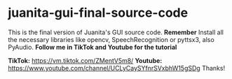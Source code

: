 # juanita-gui-final-source-code
This is the final version of Juanita's GUI source code. 
**Remember**
Install all the necessary libraries like opencv, SpeechRecognition or pyttsx3, also PyAudio.
**Follow me in TikTok and Youtube for the tutorial**

**TikTok:** https://vm.tiktok.com/ZMentV5m8/
**Youtube:** https://www.youtube.com/channel/UCLyCaySYfnrSVxbhW15gSDg
Thanks!
